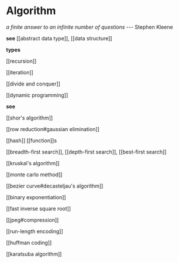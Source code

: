 # Algorithm

_a finite answer to an infinite number of questions_ --- Stephen Kleene

**see** [[abstract data type]], [[data structure]]

**types**

[[recursion]]

[[iteration]]

[[divide and conquer]]

[[dynamic programming]]

**see**

[[shor's algorithm]]

[[row reduction#gaussian elimination]]

[[hash]] [[function]]s

[[breadth-first search]], [[depth-first search]], [[best-first search]]

[[kruskal's algorithm]]

[[monte carlo method]]

[[bezier curve#decasteljau's algorithm]]

[[binary exponentiation]]

[[fast inverse square root]]

[[jpeg#compression]]

[[run-length encoding]]

[[huffman coding]]

[[karatsuba algorithm]]
